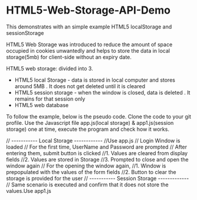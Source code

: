 # HTML5-Web-Storage-API-Demo
This demonstrates with an simple example HTML5 localStorage and sessionStorage

HTML5 Web Storage was introduced to reduce the amount of space occupied in cookies unwantedly and helps to store the data in local storage(5mb) for client-side without an expiry date.

HTML5 web storage: divided into 3.

- HTML5 local Storage - data is stored in local computer and stores around 5MB . It does not get deleted until it is cleared
- HTML5 session storage - when the window is closed, data is deleted . It remains for that session only
- HTML5 web database

To follow the example, below is the pseudo code. Clone the code to your git profile.  Use the Javascript file app.js(local storage) & app1.js(session storage) one at time, execute the program and check how it works.

// ----------- Local Storage ------------
//Use app.js
// Login Window is loaded
// For the first time, UserName and Password are prompted
   // After entering them, submit button is clicked 
      //1. Values are cleared from display fields
      //2. Values are stored in Storage
      //3. Prompted to close and open the window again
// For the opening the window again, 
       //1. Window is prepopulated with the values of the form fields
       //2. Button to clear the storage is provided for the user
// ----------- Session Storage -------------
// Same scenario is executed and confirm that it does not store the values.Use app1.js
